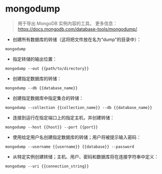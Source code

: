 # mongodump

> 用于导出 MongoDB 实例内容的工具。
> 更多信息：<https://docs.mongodb.com/database-tools/mongodump/>.

- 创建所有数据库的转储（这将把文件放在名为“dump”的目录中）：

`mongodump`

- 指定转储的输出位置：

`mongodump --out {{path/to/directory}}`

- 创建指定数据库的转储：

`mongodump --db {{database_name}}`

- 创建指定数据库中指定集合的转储：

`mongodump --collection {{collection_name}} --db {{database_name}}`

- 连接到运行在指定端口上的指定主机，并创建转储：

`mongodump --host {{host}} --port {{port}}`

- 使用给定用户名创建指定数据库的转储；用户将被提示输入密码：

`mongodump --username {{username}} {{database}} --password`

- 从特定实例创建转储；主机、用户、密码和数据库将在连接字符串中定义：

`mongodump --uri {{connection_string}}`